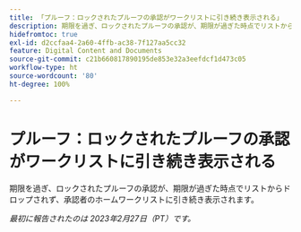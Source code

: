 ```yaml
---
title: 「プルーフ：ロックされたプルーフの承認がワークリストに引き続き表示される」
description: 期限を過ぎ、ロックされたプルーフの承認が、期限が過ぎた時点でリストからドロップされず、承認者のホームワークリストに引き続き表示されます。
hidefromtoc: true
exl-id: d2ccfaa4-2a60-4ffb-ac38-7f127aa5cc32
feature: Digital Content and Documents
source-git-commit: c21b660817890195de853e32a3eefdcf1d473c05
workflow-type: ht
source-wordcount: '80'
ht-degree: 100%

---
```


# プルーフ：ロックされたプルーフの承認がワークリストに引き続き表示される

<!--This issue is on the WF and WFP TOC-->

期限を過ぎ、ロックされたプルーフの承認が、期限が過ぎた時点でリストからドロップされず、承認者のホームワークリストに引き続き表示されます。

_最初に報告されたのは 2023年2月27日（PT）です。_
